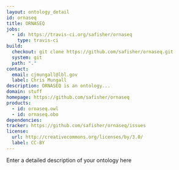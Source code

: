 ```yaml
---
layout: ontology_detail
id: ornaseq
title: ORNASEQ
jobs:
  - id: https://travis-ci.org/safisher/ornaseq
    type: travis-ci
build:
  checkout: git clone https://github.com/safisher/ornaseq.git
  system: git
  path: "."
contact:
  email: cjmungall@lbl.gov
  label: Chris Mungall
description: ORNASEQ is an ontology...
domain: stuff
homepage: https://github.com/safisher/ornaseq
products:
  - id: ornaseq.owl
  - id: ornaseq.obo
dependencies:
tracker: https://github.com/safisher/ornaseq/issues
license:
  url: http://creativecommons.org/licenses/by/3.0/
  label: CC-BY
---
```


Enter a detailed description of your ontology here
